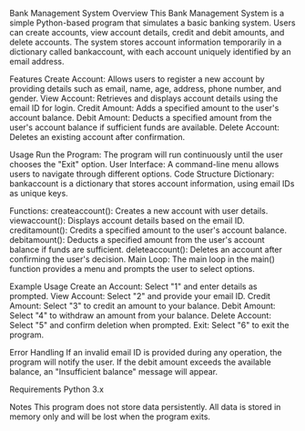 Bank Management System
Overview
This Bank Management System is a simple Python-based program that simulates a basic banking system. Users can create accounts, view account details, credit and debit amounts, and delete accounts. The system stores account information temporarily in a dictionary called bankaccount, with each account uniquely identified by an email address.

Features
Create Account: Allows users to register a new account by providing details such as email, name, age, address, phone number, and gender.
View Account: Retrieves and displays account details using the email ID for login.
Credit Amount: Adds a specified amount to the user's account balance.
Debit Amount: Deducts a specified amount from the user's account balance if sufficient funds are available.
Delete Account: Deletes an existing account after confirmation.


Usage
Run the Program: The program will run continuously until the user chooses the "Exit" option.
User Interface: A command-line menu allows users to navigate through different options.
Code Structure
Dictionary: bankaccount is a dictionary that stores account information, using email IDs as unique keys.


Functions:
createaccount(): Creates a new account with user details.
viewaccount(): Displays account details based on the email ID.
creditamount(): Credits a specified amount to the user's account balance.
debitamount(): Deducts a specified amount from the user's account balance if funds are sufficient.
deleteaccount(): Deletes an account after confirming the user's decision.
Main Loop: The main loop in the main() function provides a menu and prompts the user to select options.


Example Usage
Create an Account: Select "1" and enter details as prompted.
View Account: Select "2" and provide your email ID.
Credit Amount: Select "3" to credit an amount to your balance.
Debit Amount: Select "4" to withdraw an amount from your balance.
Delete Account: Select "5" and confirm deletion when prompted.
Exit: Select "6" to exit the program.


Error Handling
If an invalid email ID is provided during any operation, the program will notify the user.
If the debit amount exceeds the available balance, an "Insufficient balance" message will appear.


Requirements
Python 3.x


Notes
This program does not store data persistently. All data is stored in memory only and will be lost when the program exits.
